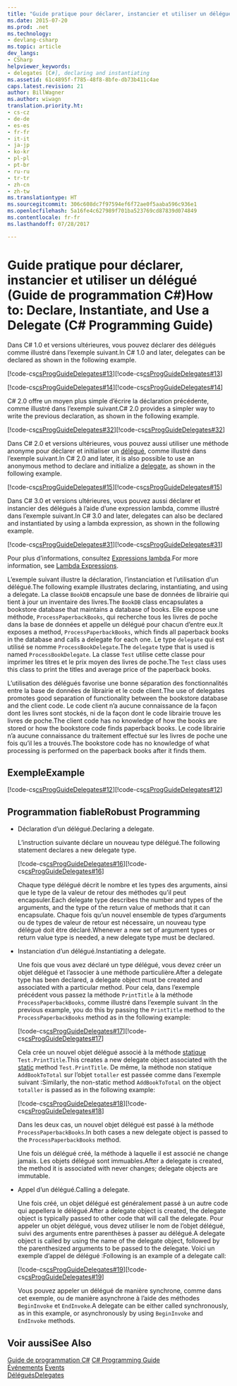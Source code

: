 ```yaml
---
title: "Guide pratique pour déclarer, instancier et utiliser un délégué (Guide de programmation C#)"
ms.date: 2015-07-20
ms.prod: .net
ms.technology:
- devlang-csharp
ms.topic: article
dev_langs:
- CSharp
helpviewer_keywords:
- delegates [C#], declaring and instantiating
ms.assetid: 61c4895f-f785-48f8-8bfe-db73b411c4ae
caps.latest.revision: 21
author: BillWagner
ms.author: wiwagn
translation.priority.ht:
- cs-cz
- de-de
- es-es
- fr-fr
- it-it
- ja-jp
- ko-kr
- pl-pl
- pt-br
- ru-ru
- tr-tr
- zh-cn
- zh-tw
ms.translationtype: HT
ms.sourcegitcommit: 306c608dc7f97594ef6f72ae0f5aaba596c936e1
ms.openlocfilehash: 5a16fe4c627989f701ba523769cd87839d074849
ms.contentlocale: fr-fr
ms.lasthandoff: 07/28/2017

---
```

# <a name="how-to-declare-instantiate-and-use-a-delegate-c-programming-guide"></a><span data-ttu-id="afbbc-102">Guide pratique pour déclarer, instancier et utiliser un délégué (Guide de programmation C#)</span><span class="sxs-lookup"><span data-stu-id="afbbc-102">How to: Declare, Instantiate, and Use a Delegate (C# Programming Guide)</span></span>
<span data-ttu-id="afbbc-103">Dans C# 1.0 et versions ultérieures, vous pouvez déclarer des délégués comme illustré dans l’exemple suivant.</span><span class="sxs-lookup"><span data-stu-id="afbbc-103">In C# 1.0 and later, delegates can be declared as shown in the following example.</span></span>  
  
 <span data-ttu-id="afbbc-104">[!code-cs[csProgGuideDelegates#13](../../../csharp/programming-guide/delegates/codesnippet/CSharp/how-to-declare-instantiate-and-use-a-delegate_1.cs)]</span><span class="sxs-lookup"><span data-stu-id="afbbc-104">[!code-cs[csProgGuideDelegates#13](../../../csharp/programming-guide/delegates/codesnippet/CSharp/how-to-declare-instantiate-and-use-a-delegate_1.cs)]</span></span>  
  
 <span data-ttu-id="afbbc-105">[!code-cs[csProgGuideDelegates#14](../../../csharp/programming-guide/delegates/codesnippet/CSharp/how-to-declare-instantiate-and-use-a-delegate_2.cs)]</span><span class="sxs-lookup"><span data-stu-id="afbbc-105">[!code-cs[csProgGuideDelegates#14](../../../csharp/programming-guide/delegates/codesnippet/CSharp/how-to-declare-instantiate-and-use-a-delegate_2.cs)]</span></span>  
  
 <span data-ttu-id="afbbc-106">C# 2.0 offre un moyen plus simple d’écrire la déclaration précédente, comme illustré dans l’exemple suivant.</span><span class="sxs-lookup"><span data-stu-id="afbbc-106">C# 2.0 provides a simpler way to write the previous declaration, as shown in the following example.</span></span>  
  
 <span data-ttu-id="afbbc-107">[!code-cs[csProgGuideDelegates#32](../../../csharp/programming-guide/delegates/codesnippet/CSharp/how-to-declare-instantiate-and-use-a-delegate_3.cs)]</span><span class="sxs-lookup"><span data-stu-id="afbbc-107">[!code-cs[csProgGuideDelegates#32](../../../csharp/programming-guide/delegates/codesnippet/CSharp/how-to-declare-instantiate-and-use-a-delegate_3.cs)]</span></span>  
  
 <span data-ttu-id="afbbc-108">Dans C# 2.0 et versions ultérieures, vous pouvez aussi utiliser une méthode anonyme pour déclarer et initialiser un [délégué](../../../csharp/language-reference/keywords/delegate.md), comme illustré dans l’exemple suivant.</span><span class="sxs-lookup"><span data-stu-id="afbbc-108">In C# 2.0 and later, it is also possible to use an anonymous method to declare and initialize a [delegate](../../../csharp/language-reference/keywords/delegate.md), as shown in the following example.</span></span>  
  
 <span data-ttu-id="afbbc-109">[!code-cs[csProgGuideDelegates#15](../../../csharp/programming-guide/delegates/codesnippet/CSharp/how-to-declare-instantiate-and-use-a-delegate_4.cs)]</span><span class="sxs-lookup"><span data-stu-id="afbbc-109">[!code-cs[csProgGuideDelegates#15](../../../csharp/programming-guide/delegates/codesnippet/CSharp/how-to-declare-instantiate-and-use-a-delegate_4.cs)]</span></span>  
  
 <span data-ttu-id="afbbc-110">Dans C# 3.0 et versions ultérieures, vous pouvez aussi déclarer et instancier des délégués à l’aide d’une expression lambda, comme illustré dans l’exemple suivant.</span><span class="sxs-lookup"><span data-stu-id="afbbc-110">In C# 3.0 and later, delegates can also be declared and instantiated by using a lambda expression, as shown in the following example.</span></span>  
  
 <span data-ttu-id="afbbc-111">[!code-cs[csProgGuideDelegates#31](../../../csharp/programming-guide/delegates/codesnippet/CSharp/how-to-declare-instantiate-and-use-a-delegate_5.cs)]</span><span class="sxs-lookup"><span data-stu-id="afbbc-111">[!code-cs[csProgGuideDelegates#31](../../../csharp/programming-guide/delegates/codesnippet/CSharp/how-to-declare-instantiate-and-use-a-delegate_5.cs)]</span></span>  
  
 <span data-ttu-id="afbbc-112">Pour plus d’informations, consultez [Expressions lambda](../../../csharp/programming-guide/statements-expressions-operators/lambda-expressions.md).</span><span class="sxs-lookup"><span data-stu-id="afbbc-112">For more information, see [Lambda Expressions](../../../csharp/programming-guide/statements-expressions-operators/lambda-expressions.md).</span></span>  
  
 <span data-ttu-id="afbbc-113">L’exemple suivant illustre la déclaration, l’instanciation et l’utilisation d’un délégué.</span><span class="sxs-lookup"><span data-stu-id="afbbc-113">The following example illustrates declaring, instantiating, and using a delegate.</span></span> <span data-ttu-id="afbbc-114">La classe `BookDB` encapsule une base de données de librairie qui tient à jour un inventaire des livres.</span><span class="sxs-lookup"><span data-stu-id="afbbc-114">The `BookDB` class encapsulates a bookstore database that maintains a database of books.</span></span> <span data-ttu-id="afbbc-115">Elle expose une méthode, `ProcessPaperbackBooks`, qui recherche tous les livres de poche dans la base de données et appelle un délégué pour chacun d’entre eux.</span><span class="sxs-lookup"><span data-stu-id="afbbc-115">It exposes a method, `ProcessPaperbackBooks`, which finds all paperback books in the database and calls a delegate for each one.</span></span> <span data-ttu-id="afbbc-116">Le type `delegate` qui est utilisé se nomme `ProcessBookDelegate`.</span><span class="sxs-lookup"><span data-stu-id="afbbc-116">The `delegate` type that is used is named `ProcessBookDelegate`.</span></span> <span data-ttu-id="afbbc-117">La classe `Test` utilise cette classe pour imprimer les titres et le prix moyen des livres de poche.</span><span class="sxs-lookup"><span data-stu-id="afbbc-117">The `Test` class uses this class to print the titles and average price of the paperback books.</span></span>  
  
 <span data-ttu-id="afbbc-118">L’utilisation des délégués favorise une bonne séparation des fonctionnalités entre la base de données de librairie et le code client.</span><span class="sxs-lookup"><span data-stu-id="afbbc-118">The use of delegates promotes good separation of functionality between the bookstore database and the client code.</span></span> <span data-ttu-id="afbbc-119">Le code client n’a aucune connaissance de la façon dont les livres sont stockés, ni de la façon dont le code librairie trouve les livres de poche.</span><span class="sxs-lookup"><span data-stu-id="afbbc-119">The client code has no knowledge of how the books are stored or how the bookstore code finds paperback books.</span></span> <span data-ttu-id="afbbc-120">Le code librairie n’a aucune connaissance du traitement effectué sur les livres de poche une fois qu’il les a trouvés.</span><span class="sxs-lookup"><span data-stu-id="afbbc-120">The bookstore code has no knowledge of what processing is performed on the paperback books after it finds them.</span></span>  
  
## <a name="example"></a><span data-ttu-id="afbbc-121">Exemple</span><span class="sxs-lookup"><span data-stu-id="afbbc-121">Example</span></span>  
 <span data-ttu-id="afbbc-122">[!code-cs[csProgGuideDelegates#12](../../../csharp/programming-guide/delegates/codesnippet/CSharp/how-to-declare-instantiate-and-use-a-delegate_6.cs)]</span><span class="sxs-lookup"><span data-stu-id="afbbc-122">[!code-cs[csProgGuideDelegates#12](../../../csharp/programming-guide/delegates/codesnippet/CSharp/how-to-declare-instantiate-and-use-a-delegate_6.cs)]</span></span>  
  
## <a name="robust-programming"></a><span data-ttu-id="afbbc-123">Programmation fiable</span><span class="sxs-lookup"><span data-stu-id="afbbc-123">Robust Programming</span></span>  
  
-   <span data-ttu-id="afbbc-124">Déclaration d’un délégué.</span><span class="sxs-lookup"><span data-stu-id="afbbc-124">Declaring a delegate.</span></span>  
  
     <span data-ttu-id="afbbc-125">L’instruction suivante déclare un nouveau type délégué.</span><span class="sxs-lookup"><span data-stu-id="afbbc-125">The following statement declares a new delegate type.</span></span>  
  
     <span data-ttu-id="afbbc-126">[!code-cs[csProgGuideDelegates#16](../../../csharp/programming-guide/delegates/codesnippet/CSharp/how-to-declare-instantiate-and-use-a-delegate_7.cs)]</span><span class="sxs-lookup"><span data-stu-id="afbbc-126">[!code-cs[csProgGuideDelegates#16](../../../csharp/programming-guide/delegates/codesnippet/CSharp/how-to-declare-instantiate-and-use-a-delegate_7.cs)]</span></span>  
  
     <span data-ttu-id="afbbc-127">Chaque type délégué décrit le nombre et les types des arguments, ainsi que le type de la valeur de retour des méthodes qu’il peut encapsuler.</span><span class="sxs-lookup"><span data-stu-id="afbbc-127">Each delegate type describes the number and types of the arguments, and the type of the return value of methods that it can encapsulate.</span></span> <span data-ttu-id="afbbc-128">Chaque fois qu’un nouvel ensemble de types d’arguments ou de types de valeur de retour est nécessaire, un nouveau type délégué doit être déclaré.</span><span class="sxs-lookup"><span data-stu-id="afbbc-128">Whenever a new set of argument types or return value type is needed, a new delegate type must be declared.</span></span>  
  
-   <span data-ttu-id="afbbc-129">Instanciation d’un délégué.</span><span class="sxs-lookup"><span data-stu-id="afbbc-129">Instantiating a delegate.</span></span>  
  
     <span data-ttu-id="afbbc-130">Une fois que vous avez déclaré un type délégué, vous devez créer un objet délégué et l’associer à une méthode particulière.</span><span class="sxs-lookup"><span data-stu-id="afbbc-130">After a delegate type has been declared, a delegate object must be created and associated with a particular method.</span></span> <span data-ttu-id="afbbc-131">Pour cela, dans l’exemple précédent vous passez la méthode `PrintTitle` à la méthode `ProcessPaperbackBooks`, comme illustré dans l’exemple suivant :</span><span class="sxs-lookup"><span data-stu-id="afbbc-131">In the previous example, you do this by passing the `PrintTitle` method to the `ProcessPaperbackBooks` method as in the following example:</span></span>  
  
     <span data-ttu-id="afbbc-132">[!code-cs[csProgGuideDelegates#17](../../../csharp/programming-guide/delegates/codesnippet/CSharp/how-to-declare-instantiate-and-use-a-delegate_8.cs)]</span><span class="sxs-lookup"><span data-stu-id="afbbc-132">[!code-cs[csProgGuideDelegates#17](../../../csharp/programming-guide/delegates/codesnippet/CSharp/how-to-declare-instantiate-and-use-a-delegate_8.cs)]</span></span>  
  
     <span data-ttu-id="afbbc-133">Cela crée un nouvel objet délégué associé à la méthode [statique](../../../csharp/language-reference/keywords/static.md) `Test.PrintTitle`.</span><span class="sxs-lookup"><span data-stu-id="afbbc-133">This creates a new delegate object associated with the [static](../../../csharp/language-reference/keywords/static.md) method `Test.PrintTitle`.</span></span> <span data-ttu-id="afbbc-134">De même, la méthode non statique `AddBookToTotal` sur l’objet `totaller` est passée comme dans l’exemple suivant :</span><span class="sxs-lookup"><span data-stu-id="afbbc-134">Similarly, the non-static method `AddBookToTotal` on the object `totaller` is passed as in the following example:</span></span>  
  
     <span data-ttu-id="afbbc-135">[!code-cs[csProgGuideDelegates#18](../../../csharp/programming-guide/delegates/codesnippet/CSharp/how-to-declare-instantiate-and-use-a-delegate_9.cs)]</span><span class="sxs-lookup"><span data-stu-id="afbbc-135">[!code-cs[csProgGuideDelegates#18](../../../csharp/programming-guide/delegates/codesnippet/CSharp/how-to-declare-instantiate-and-use-a-delegate_9.cs)]</span></span>  
  
     <span data-ttu-id="afbbc-136">Dans les deux cas, un nouvel objet délégué est passé à la méthode `ProcessPaperbackBooks`.</span><span class="sxs-lookup"><span data-stu-id="afbbc-136">In both cases a new delegate object is passed to the `ProcessPaperbackBooks` method.</span></span>  
  
     <span data-ttu-id="afbbc-137">Une fois un délégué créé, la méthode à laquelle il est associé ne change jamais. Les objets délégué sont immuables.</span><span class="sxs-lookup"><span data-stu-id="afbbc-137">After a delegate is created, the method it is associated with never changes; delegate objects are immutable.</span></span>  
  
-   <span data-ttu-id="afbbc-138">Appel d’un délégué.</span><span class="sxs-lookup"><span data-stu-id="afbbc-138">Calling a delegate.</span></span>  
  
     <span data-ttu-id="afbbc-139">Une fois créé, un objet délégué est généralement passé à un autre code qui appellera le délégué.</span><span class="sxs-lookup"><span data-stu-id="afbbc-139">After a delegate object is created, the delegate object is typically passed to other code that will call the delegate.</span></span> <span data-ttu-id="afbbc-140">Pour appeler un objet délégué, vous devez utiliser le nom de l’objet délégué, suivi des arguments entre parenthèses à passer au délégué.</span><span class="sxs-lookup"><span data-stu-id="afbbc-140">A delegate object is called by using the name of the delegate object, followed by the parenthesized arguments to be passed to the delegate.</span></span> <span data-ttu-id="afbbc-141">Voici un exemple d’appel de délégué :</span><span class="sxs-lookup"><span data-stu-id="afbbc-141">Following is an example of a delegate call:</span></span>  
  
     <span data-ttu-id="afbbc-142">[!code-cs[csProgGuideDelegates#19](../../../csharp/programming-guide/delegates/codesnippet/CSharp/how-to-declare-instantiate-and-use-a-delegate_10.cs)]</span><span class="sxs-lookup"><span data-stu-id="afbbc-142">[!code-cs[csProgGuideDelegates#19](../../../csharp/programming-guide/delegates/codesnippet/CSharp/how-to-declare-instantiate-and-use-a-delegate_10.cs)]</span></span>  
  
     <span data-ttu-id="afbbc-143">Vous pouvez appeler un délégué de manière synchrone, comme dans cet exemple, ou de manière asynchrone à l’aide des méthodes `BeginInvoke` et `EndInvoke`.</span><span class="sxs-lookup"><span data-stu-id="afbbc-143">A delegate can be either called synchronously, as in this example, or asynchronously by using `BeginInvoke` and `EndInvoke` methods.</span></span>  
  
## <a name="see-also"></a><span data-ttu-id="afbbc-144">Voir aussi</span><span class="sxs-lookup"><span data-stu-id="afbbc-144">See Also</span></span>  
 <span data-ttu-id="afbbc-145">[Guide de programmation C#](../../../csharp/programming-guide/index.md) </span><span class="sxs-lookup"><span data-stu-id="afbbc-145">[C# Programming Guide](../../../csharp/programming-guide/index.md) </span></span>  
 <span data-ttu-id="afbbc-146">[Événements](../../../csharp/programming-guide/events/index.md) </span><span class="sxs-lookup"><span data-stu-id="afbbc-146">[Events](../../../csharp/programming-guide/events/index.md) </span></span>  
 [<span data-ttu-id="afbbc-147">Délégués</span><span class="sxs-lookup"><span data-stu-id="afbbc-147">Delegates</span></span>](../../../csharp/programming-guide/delegates/index.md)

